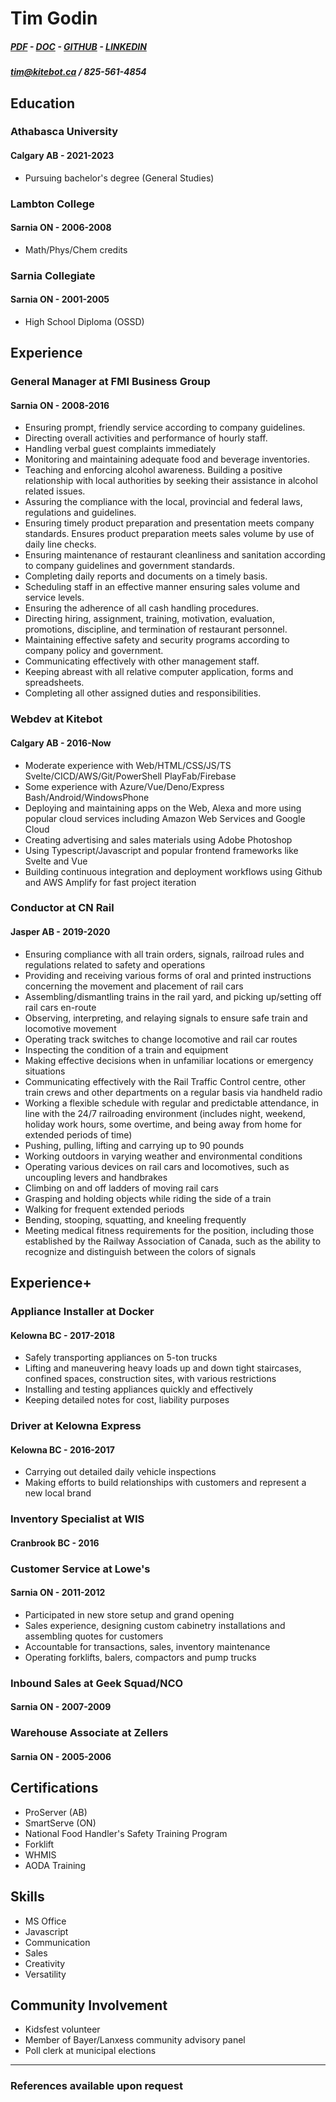 # Tim Godin

##### [PDF](https://deathmettastorage.s3.us-west-2.amazonaws.com/files/TimGodinResume2021.pdf) - [DOC](https://deathmettastorage.s3.us-west-2.amazonaws.com/files/TimGodinResume2021.docx) - [GITHUB](https://github.com/6vx) - [LINKEDIN](https://www.linkedin.com/in/godini/)

##### tim@kitebot.ca / 825-561-4854

## Education

### Athabasca University
#### Calgary AB - 2021-2023
- Pursuing bachelor's degree (General Studies)

### Lambton College 
#### Sarnia ON - 2006-2008
- Math/Phys/Chem credits

### Sarnia Collegiate 
#### Sarnia ON - 2001-2005

- High School Diploma (OSSD)

## Experience

### General Manager at FMI Business Group
#### Sarnia ON - 2008-2016

- Ensuring prompt, friendly service according to company guidelines.
- Directing overall activities and performance of hourly staff.
- Handling verbal guest complaints immediately
- Monitoring and maintaining adequate food and beverage inventories.
- Teaching and enforcing alcohol awareness. Building a positive relationship with local authorities by seeking their assistance in alcohol related issues.
- Assuring the compliance with the local, provincial and federal laws, regulations and guidelines.
- Ensuring timely product preparation and presentation meets company standards. Ensures product preparation meets sales volume by use of daily line checks.
- Ensuring maintenance of restaurant cleanliness and sanitation according to company guidelines and government standards.
- Completing daily reports and documents on a timely basis.
- Scheduling staff in an effective manner ensuring sales volume and service levels.
- Ensuring the adherence of all cash handling procedures.
- Directing hiring, assignment, training, motivation, evaluation, promotions, discipline, and termination of restaurant personnel.
- Maintaining effective safety and security programs according to company policy and government.
- Communicating effectively with other management staff.
- Keeping abreast with all relative computer application, forms and spreadsheets.
- Completing all other assigned duties and responsibilities.

### Webdev at Kitebot
#### Calgary AB - 2016-Now

- Moderate experience with Web/HTML/CSS/JS/TS Svelte/CICD/AWS/Git/PowerShell PlayFab/Firebase
- Some experience with Azure/Vue/Deno/Express Bash/Android/WindowsPhone
- Deploying and maintaining apps on the Web, Alexa and more using popular cloud services including Amazon Web Services and Google Cloud
- Creating advertising and sales materials using Adobe Photoshop
- Using Typescript/Javascript and popular frontend frameworks like Svelte and Vue
- Building continuous integration and deployment workflows using Github and AWS Amplify for fast project iteration

### Conductor at CN Rail
#### Jasper AB - 2019-2020

- Ensuring compliance with all train orders, signals, railroad rules and regulations related to safety and operations
- Providing and receiving various forms of oral and printed instructions concerning the movement and placement of rail cars
- Assembling/dismantling trains in the rail yard, and picking up/setting off rail cars en-route
- Observing, interpreting, and relaying signals to ensure safe train and locomotive movement
- Operating track switches to change locomotive and rail car routes
- Inspecting the condition of a train and equipment
- Making effective decisions when in unfamiliar locations or emergency situations
- Communicating effectively with the Rail Traffic Control centre, other train crews and other departments on a regular basis via handheld radio
- Working a flexible schedule with regular and predictable attendance, in line with the 24/7 railroading environment (includes night, weekend, holiday work hours, some overtime, and being away from home for extended periods of time)
- Pushing, pulling, lifting and carrying up to 90 pounds
- Working outdoors in varying weather and environmental conditions
- Operating various devices on rail cars and locomotives, such as uncoupling levers and handbrakes
- Climbing on and off ladders of moving rail cars
- Grasping and holding objects while riding the side of a train
- Walking for frequent extended periods
- Bending, stooping, squatting, and kneeling frequently
- Meeting medical fitness requirements for the position, including those established by the Railway Association of Canada, such as the ability to recognize and distinguish between the colors of signals

## Experience+ 

### Appliance Installer at Docker
#### Kelowna BC - 2017-2018

- Safely transporting appliances on 5-ton trucks
- Lifting and maneuvering heavy loads up and down tight staircases, confined spaces, construction sites, with various restrictions
- Installing and testing appliances quickly and effectively
- Keeping detailed notes for cost, liability purposes

### Driver at Kelowna Express
#### Kelowna BC - 2016-2017

- Carrying out detailed daily vehicle inspections
- Making efforts to build relationships with customers and represent a new local brand

### Inventory Specialist at WIS
#### Cranbrook BC - 2016

### Customer Service at Lowe's 
#### Sarnia ON - 2011-2012

- Participated in new store setup and grand opening
- Sales experience, designing custom cabinetry installations and assembling quotes for customers
- Accountable for transactions, sales, inventory maintenance
- Operating forklifts, balers, compactors and pump trucks

### Inbound Sales at Geek Squad/NCO
#### Sarnia ON - 2007-2009

### Warehouse Associate at Zellers 
#### Sarnia ON - 2005-2006

## Certifications

- ProServer (AB)
- SmartServe (ON)
- National Food Handler's Safety Training Program
- Forklift 
- WHMIS
- AODA Training

## Skills

- MS Office
- Javascript
- Communication
- Sales
- Creativity
- Versatility

## Community Involvement

- Kidsfest volunteer
- Member of Bayer/Lanxess community advisory panel
- Poll clerk at municipal elections

---

### References available upon request



